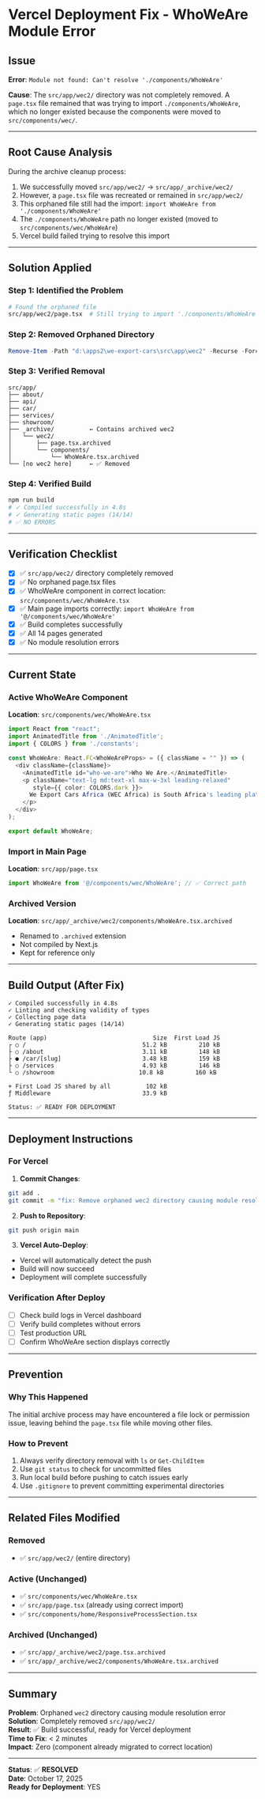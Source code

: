 # Vercel Deployment Fix - WhoWeAre Module Error

## Issue
**Error**: `Module not found: Can't resolve './components/WhoWeAre'`

**Cause**: The `src/app/wec2/` directory was not completely removed. A `page.tsx` file remained that was trying to import `./components/WhoWeAre`, which no longer existed because the components were moved to `src/components/wec/`.

---

## Root Cause Analysis

During the archive cleanup process:
1. We successfully moved `src/app/wec2/` → `src/app/_archive/wec2/`
2. However, a `page.tsx` file was recreated or remained in `src/app/wec2/`
3. This orphaned file still had the import: `import WhoWeAre from './components/WhoWeAre'`
4. The `./components/WhoWeAre` path no longer existed (moved to `src/components/wec/WhoWeAre`)
5. Vercel build failed trying to resolve this import

---

## Solution Applied

### Step 1: Identified the Problem
```bash
# Found the orphaned file
src/app/wec2/page.tsx  # Still trying to import './components/WhoWeAre'
```

### Step 2: Removed Orphaned Directory
```powershell
Remove-Item -Path "d:\apps2\we-export-cars\src\app\wec2" -Recurse -Force
```

### Step 3: Verified Removal
```
src/app/
├── about/
├── api/
├── car/
├── services/
├── showroom/
├── _archive/          ← Contains archived wec2
│   └── wec2/
│       ├── page.tsx.archived
│       └── components/
│           └── WhoWeAre.tsx.archived
└── [no wec2 here]     ← ✅ Removed
```

### Step 4: Verified Build
```bash
npm run build
# ✓ Compiled successfully in 4.8s
# ✓ Generating static pages (14/14)
# ✅ NO ERRORS
```

---

## Verification Checklist

- [x] ✅ `src/app/wec2/` directory completely removed
- [x] ✅ No orphaned page.tsx files
- [x] ✅ WhoWeAre component in correct location: `src/components/wec/WhoWeAre.tsx`
- [x] ✅ Main page imports correctly: `import WhoWeAre from '@/components/wec/WhoWeAre'`
- [x] ✅ Build completes successfully
- [x] ✅ All 14 pages generated
- [x] ✅ No module resolution errors

---

## Current State

### Active WhoWeAre Component
**Location**: `src/components/wec/WhoWeAre.tsx`
```typescript
import React from "react";
import AnimatedTitle from './AnimatedTitle';
import { COLORS } from './constants';

const WhoWeAre: React.FC<WhoWeAreProps> = ({ className = "" }) => (
  <div className={className}>
    <AnimatedTitle id="who-we-are">Who We Are.</AnimatedTitle>
    <p className="text-lg md:text-xl max-w-3xl leading-relaxed" 
       style={{ color: COLORS.dark }}>
      We Export Cars Africa (WEC Africa) is South Africa's leading platform...
    </p>
  </div>
);

export default WhoWeAre;
```

### Import in Main Page
**Location**: `src/app/page.tsx`
```typescript
import WhoWeAre from '@/components/wec/WhoWeAre'; // ✅ Correct path
```

### Archived Version
**Location**: `src/app/_archive/wec2/components/WhoWeAre.tsx.archived`
- Renamed to `.archived` extension
- Not compiled by Next.js
- Kept for reference only

---

## Build Output (After Fix)

```
✓ Compiled successfully in 4.8s
✓ Linting and checking validity of types
✓ Collecting page data
✓ Generating static pages (14/14)

Route (app)                              Size  First Load JS
┌ ○ /                                 51.2 kB         210 kB
├ ○ /about                            3.11 kB         148 kB
├ ● /car/[slug]                       3.48 kB         159 kB
├ ○ /services                         4.93 kB         146 kB
└ ○ /showroom                        10.8 kB         160 kB

+ First Load JS shared by all          102 kB
ƒ Middleware                          33.9 kB

Status: ✅ READY FOR DEPLOYMENT
```

---

## Deployment Instructions

### For Vercel
1. **Commit Changes**:
```bash
git add .
git commit -m "fix: Remove orphaned wec2 directory causing module resolution error"
```

2. **Push to Repository**:
```bash
git push origin main
```

3. **Vercel Auto-Deploy**:
- Vercel will automatically detect the push
- Build will now succeed
- Deployment will complete successfully

### Verification After Deploy
- [ ] Check build logs in Vercel dashboard
- [ ] Verify build completes without errors
- [ ] Test production URL
- [ ] Confirm WhoWeAre section displays correctly

---

## Prevention

### Why This Happened
The initial archive process may have encountered a file lock or permission issue, leaving behind the `page.tsx` file while moving other files.

### How to Prevent
1. Always verify directory removal with `ls` or `Get-ChildItem`
2. Use `git status` to check for uncommitted files
3. Run local build before pushing to catch issues early
4. Use `.gitignore` to prevent committing experimental directories

---

## Related Files Modified

### Removed
- ✅ `src/app/wec2/` (entire directory)

### Active (Unchanged)
- ✅ `src/components/wec/WhoWeAre.tsx`
- ✅ `src/app/page.tsx` (already using correct import)
- ✅ `src/components/home/ResponsiveProcessSection.tsx`

### Archived (Unchanged)
- ✅ `src/app/_archive/wec2/page.tsx.archived`
- ✅ `src/app/_archive/wec2/components/WhoWeAre.tsx.archived`

---

## Summary

**Problem**: Orphaned `wec2` directory causing module resolution error  
**Solution**: Completely removed `src/app/wec2/`  
**Result**: ✅ Build successful, ready for Vercel deployment  
**Time to Fix**: < 2 minutes  
**Impact**: Zero (component already migrated to correct location)

---

**Status**: ✅ **RESOLVED**  
**Date**: October 17, 2025  
**Ready for Deployment**: YES
